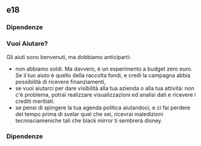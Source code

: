 ## e18

### Dipendenze


### Vuoi Aiutare?

Gli aiuti sono benvenuti, ma dobbiamo anticiparti:

  * non abbiamo soldi. Ma davvero, è un esperimento a budget zero euro. Se il tuo aiuto è quello della raccolta fondi, e credi la campagna abbia possibilità di ricevere finanziamenti, 
  * se vuoi aiutarci per dare visibilità alla tua azienda o alla tua attività: non c'è problema, potrai realizzare visualizzazioni ed analisi dati e ricevere i crediti meritiati. 
  * se pensi di spingere la tua agenda politica aiutandoci, e ci fai perdere del tempo prima di svelar quel che sei, ricevrai maledizioni tecnosciameniche tali che black mirror ti sembrerà disney.

### Dipendenze
